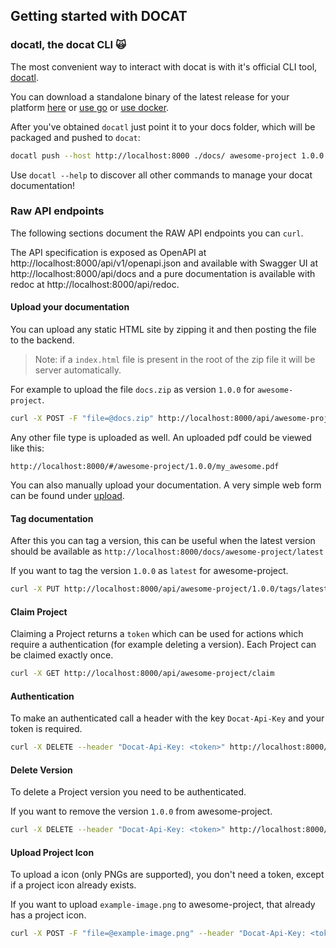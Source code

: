 ## Getting started with DOCAT

### docatl, the docat CLI 🙀

The most convenient way to interact with docat is with it's official CLI
tool, [docatl](https://github.com/docat-org/docatl).

You can download a standalone binary of the latest release
for your platform [here](https://github.com/docat-org/docatl/releases/latest)
or [use go](https://github.com/docat-org/docatl#using-go) or [use docker](https://github.com/docat-org/docatl#using-docker).

After you've obtained `docatl` just point it to your docs folder, which will be packaged and pushed to `docat`:

```sh
docatl push --host http://localhost:8000 ./docs/ awesome-project 1.0.0
```

Use `docatl --help` to discover all other commands to manage your docat documentation!

### Raw API endpoints

The following sections document the RAW API endpoints you can `curl`.

The API specification is exposed as OpenAPI at http://localhost:8000/api/v1/openapi.json
and available with Swagger UI at http://localhost:8000/api/docs and a pure documentation
is available with redoc at http://localhost:8000/api/redoc.

#### Upload your documentation

You can upload any static HTML site by zipping it and
then posting the file to the backend.

> Note: if a `index.html` file is present in the root of the zip file
  it will be server automatically.

For example to upload the file `docs.zip` as version `1.0.0` for `awesome-project`.

```sh
curl -X POST -F "file=@docs.zip" http://localhost:8000/api/awesome-project/1.0.0
```

Any other file type is uploaded as well.
An uploaded pdf could be viewed like this:

`http://localhost:8000/#/awesome-project/1.0.0/my_awesome.pdf`

You can also manually upload your documentation.
A very simple web form can be found under [upload](#/upload).

#### Tag documentation

After this you can tag a version, this can be useful when
the latest version should be available as `http://localhost:8000/docs/awesome-project/latest`

If you want to tag the version `1.0.0` as `latest` for awesome-project.

```sh
curl -X PUT http://localhost:8000/api/awesome-project/1.0.0/tags/latest
```

#### Claim Project

Claiming a Project returns a `token` which can be used for actions
which require a authentication (for example deleting a version).
Each Project can be claimed exactly once.

```sh
curl -X GET http://localhost:8000/api/awesome-project/claim
```

#### Authentication

To make an authenticated call a header with the key `Docat-Api-Key` and your token is required.

```sh
curl -X DELETE --header "Docat-Api-Key: <token>" http://localhost:8000/api/awesome-project/1.0.0
```

#### Delete Version

To delete a Project version you need to be authenticated.

If you want to remove the version `1.0.0` from awesome-project.

```sh
curl -X DELETE --header "Docat-Api-Key: <token>" http://localhost:8000/api/awesome-project/1.0.0
```

#### Upload Project Icon

To upload a icon (only PNGs are supported), you don't need a token, except if 
a project icon already exists.

If you want to upload `example-image.png` to awesome-project, that already has a project icon.

```sh
curl -X POST -F "file=@example-image.png" --header "Docat-Api-Key: <token>" http://localhost:8000/api/awesome-project/icon
```